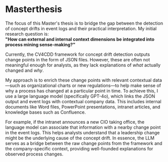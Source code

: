 # Masterthesis

The focus of this Master's thesis is to bridge the gap between the detection of concept drifts in event logs and their practical interpretation. My initial research question is:  
**"How can external and internal context dimensions be integrated into process mining sense-making?"**

Currently, the CV4CDD framework for concept drift detection outputs change points in the form of JSON files. However, these are often not meaningful enough for analysts, as they lack explanations of *what* actually changed and *why*. 

My approach is to enrich these change points with relevant contextual data—such as organizational charts or new regulations—to help make sense of why a process has changed at a particular point in time. To achieve this, I use a large language model (specifically GPT-4o), which links the JSON output and event logs with contextual company data. This includes internal documents like Word files, PowerPoint presentations, intranet articles, and knowledge bases such as Confluence.

For example, if the intranet announces a new CIO taking office, the language model can associate that information with a nearby change point in the event logs. This helps analysts understand that a leadership change might be the underlying cause of the concept drift. In essence, the LLM serves as a bridge between the raw change points from the framework and the company-specific context, providing well-founded explanations for observed process changes.